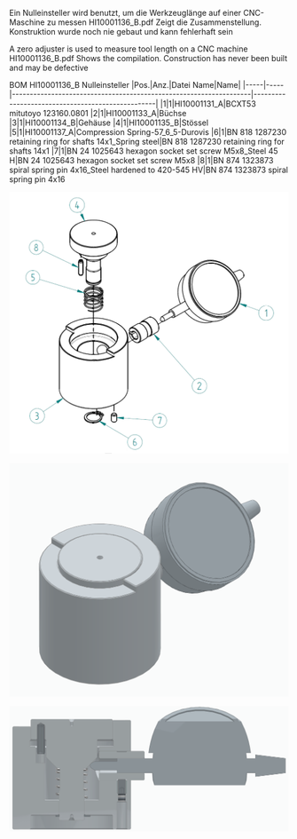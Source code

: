 Ein Nulleinsteller wird benutzt, um die Werkzeuglänge auf einer CNC-Maschine zu messen
HI10001136_B.pdf Zeigt die Zusammenstellung. Konstruktion wurde noch nie gebaut und kann fehlerhaft sein

A zero adjuster is used to measure tool length on a CNC machine
HI10001136_B.pdf Shows the compilation. Construction has never been built and may be defective



BOM HI10001136_B Nulleinsteller
|Pos.|Anz.|Datei Name|Name|
|-----|-----|-------------------------------------------------------------------|--------------------------------------------------|
|1|1|HI10001131_A|BCXT53 mitutoyo 123160.0801
|2|1|HI10001133_A|Büchse
|3|1|HI10001134_B|Gehäuse
|4|1|HI10001135_B|Stössel
|5|1|HI10001137_A|Compression Spring-57_6_5-Durovis
|6|1|BN 818 1287230 retaining ring for shafts 14x1_Spring steel|BN 818 1287230 retaining ring for shafts 14x1
|7|1|BN 24 1025643 hexagon socket set screw M5x8_Steel 45 H|BN 24 1025643 hexagon socket set screw M5x8
|8|1|BN 874 1323873 spiral spring pin 4x16_Steel hardened to 420-545 HV|BN 874 1323873 spiral spring pin 4x16

![alt text](https://github.com/hidbefra/Nulleinsteller/blob/main/BOM.PNG)

![alt text](https://github.com/hidbefra/Nulleinsteller/blob/main/Capture1.PNG)

![alt text](https://github.com/hidbefra/Nulleinsteller/blob/main/Capture2.PNG)

